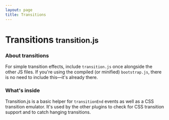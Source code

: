 ```yaml
---
layout: page
title: Transitions
---
```


<div class="bs-docs-section">
  <h1 id="transitions" class="page-header">Transitions <small>transition.js</small></h1>

  <h3>About transitions</h3>
  <p>For simple transition effects, include <code>transition.js</code> once alongside the other JS files. If you're using the compiled (or minified) <code>bootstrap.js</code>, there is no need to include this&mdash;it's already there.</p>
  <h3>What's inside</h3>
  <p>Transition.js is a basic helper for <code>transitionEnd</code> events as well as a CSS transition emulator. It's used by the other plugins to check for CSS transition support and to catch hanging transitions.</p>
</div>
